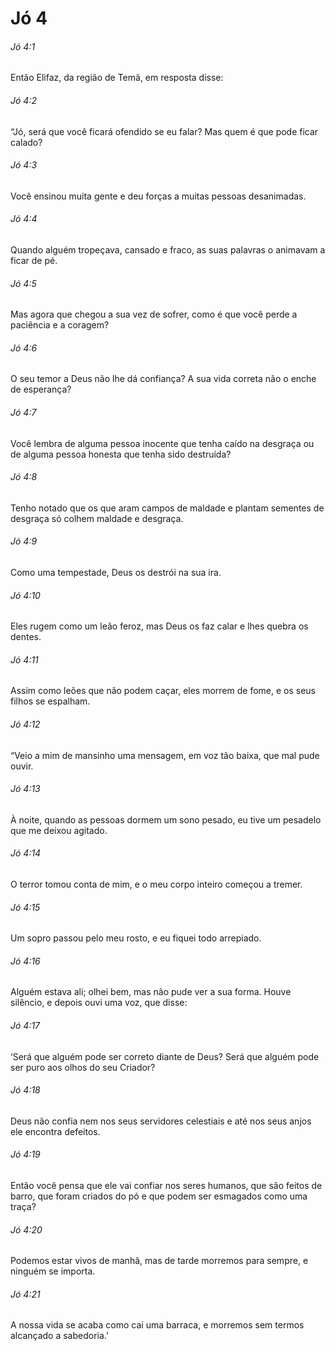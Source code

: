 # Jó 4

###### Jó 4:1

Então Elifaz, da região de Temã, em resposta disse:

###### Jó 4:2

“Jó, será que você ficará ofendido se eu falar? Mas quem é que pode ficar calado?

###### Jó 4:3

Você ensinou muita gente e deu forças a muitas pessoas desanimadas.

###### Jó 4:4

Quando alguém tropeçava, cansado e fraco, as suas palavras o animavam a ficar de pé.

###### Jó 4:5

Mas agora que chegou a sua vez de sofrer, como é que você perde a paciência e a coragem?

###### Jó 4:6

O seu temor a Deus não lhe dá confiança? A sua vida correta não o enche de esperança?

###### Jó 4:7

Você lembra de alguma pessoa inocente que tenha caído na desgraça ou de alguma pessoa honesta que tenha sido destruída?

###### Jó 4:8

Tenho notado que os que aram campos de maldade e plantam sementes de desgraça só colhem maldade e desgraça.

###### Jó 4:9

Como uma tempestade, Deus os destrói na sua ira.

###### Jó 4:10

Eles rugem como um leão feroz, mas Deus os faz calar e lhes quebra os dentes.

###### Jó 4:11

Assim como leões que não podem caçar, eles morrem de fome, e os seus filhos se espalham.

###### Jó 4:12

“Veio a mim de mansinho uma mensagem, em voz tão baixa, que mal pude ouvir.

###### Jó 4:13

À noite, quando as pessoas dormem um sono pesado, eu tive um pesadelo que me deixou agitado.

###### Jó 4:14

O terror tomou conta de mim, e o meu corpo inteiro começou a tremer.

###### Jó 4:15

Um sopro passou pelo meu rosto, e eu fiquei todo arrepiado.

###### Jó 4:16

Alguém estava ali; olhei bem, mas não pude ver a sua forma. Houve silêncio, e depois ouvi uma voz, que disse:

###### Jó 4:17

‘Será que alguém pode ser correto diante de Deus? Será que alguém pode ser puro aos olhos do seu Criador?

###### Jó 4:18

Deus não confia nem nos seus servidores celestiais e até nos seus anjos ele encontra defeitos.

###### Jó 4:19

Então você pensa que ele vai confiar nos seres humanos, que são feitos de barro, que foram criados do pó e que podem ser esmagados como uma traça?

###### Jó 4:20

Podemos estar vivos de manhã, mas de tarde morremos para sempre, e ninguém se importa.

###### Jó 4:21

A nossa vida se acaba como cai uma barraca, e morremos sem termos alcançado a sabedoria.’

